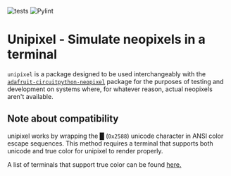 ![tests](https://github.com/Razerfish/unipixel/workflows/tests/badge.svg?branch=master)
![Pylint](https://github.com/Razerfish/unipixel/workflows/Pylint/badge.svg?branch=master)
# Unipixel - Simulate neopixels in a terminal

`unipixel` is a package designed to be used interchangeably with the [`adafruit-circuitpython-neopixel`](https://github.com/adafruit/Adafruit_CircuitPython_NeoPixel) package for the purposes of testing and development on systems where, for whatever reason, actual neopixels aren't available.

## Note about compatibility

unipixel works by wrapping the &#9608; (`0x2588`) unicode character in ANSI color escape sequences. This method requires a terminal that supports both unicode and true color for unipixel to render properly.

A list of terminals that support true color can be found [here.](https://gist.github.com/XVilka/8346728)

